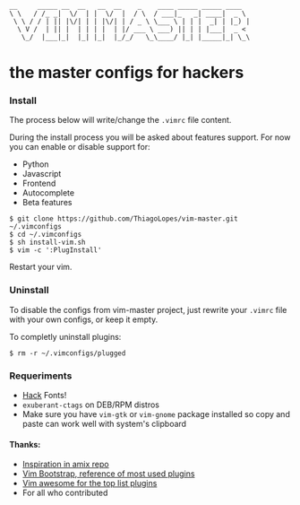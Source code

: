 ```
__     _____ __  __   __  __    _    ____ _____ _____ ____  
\ \   / /_ _|  \/  | |  \/  |  / \  / ___|_   _| ____|  _ \ 
 \ \ / / | || |\/| | | |\/| | / _ \ \___ \ | | |  _| | |_) |
  \ V /  | || |  | | | |  | |/ ___ \ ___) || | | |___|  _ < 
   \_/  |___|_|  |_| |_|  |_/_/   \_\____/ |_| |_____|_| \_\
```

# the master configs for hackers
                                                            

### Install
The process below will write/change the `.vimrc` file content.

During the install process you will be asked about features support. For now you can enable or
disable support for:
* Python
* Javascript
* Frontend
* Autocomplete
* Beta features

```
$ git clone https://github.com/ThiagoLopes/vim-master.git ~/.vimconfigs
$ cd ~/.vimconfigs
$ sh install-vim.sh
$ vim -c ':PlugInstall'
```
Restart your vim.

### Uninstall
To disable the configs from vim-master project, just rewrite your `.vimrc` file with your own
configs, or keep it empty.

To completly uninstall plugins:
```
$ rm -r ~/.vimconfigs/plugged
```

### Requeriments

* [Hack](https://github.com/chrissimpkins/Hack) Fonts!
* `exuberant-ctags` on DEB/RPM distros
* Make sure you have `vim-gtk` or `vim-gnome` package installed so copy and paste can work well
with system's clipboard

#### Thanks: 
* [Inspiration in amix repo](https://github.com/amix/vimrc) 
* [Vim Bootstrap, reference of most used plugins](https://github.com/avelino/vim-bootstrap)
* [Vim awesome for the top list plugins](http://vimawesome.com)
* For all who contributed
